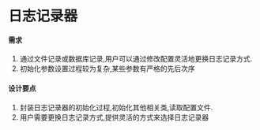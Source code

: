 # 日志记录器
#### 需求
1.  通过文件记录或数据库记录,用户可以通过修改配置灵活地更换日志记录方式.
2.  初始化参数设置过程较为复杂,某些参数有严格的先后次序
#### 设计要点
1.  封装日志记录器的初始化过程,初始化其他相关类,读取配置文件.
2.  用户需要更换日志记录方式,提供灵活的方式来选择日志记录器
